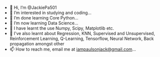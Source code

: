 - 👋 Hi, I’m @JackiePa501
- 👀 I’m interested in studying and coding...
- 🌱 I’m done learning Core Python...
- 💞️ I’m now learning Data Science...
- 💙 I have learnt the use Numpy, Scipy, Matplotlib etc.
- 🌈 I've also learnt about Regression, KNN, Supervised and Unsupervised,
     Reinforcement Learning, Q-Learning, Tensorflow, Neural Network, Back propagation amongst other
- 📫 How to reach me, email me at iampaulsonjack@gmail.com...

<!---
JackiePa501/JackiePa501 is a ✨ special ✨ repository because its `README.md` (this file) appears on your GitHub profile.
You can click the Preview link to take a look at your changes.
--->
